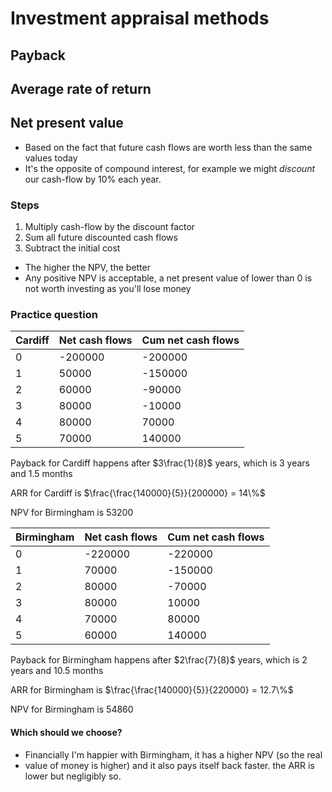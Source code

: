 # Investment appraisal methods

## Payback

## Average rate of return

## Net present value

- Based on the fact that future cash flows are worth less than the same values
  today
- It's the opposite of compound interest, for example we might _discount_ our
  cash-flow by 10% each year.

### Steps

1. Multiply cash-flow by the discount factor
2. Sum all future discounted cash flows
3. Subtract the initial cost

- The higher the NPV, the better
- Any positive NPV is acceptable, a net present value of lower than 0 is not
  worth investing as you'll lose money

### Practice question

| Cardiff | Net cash flows | Cum net cash flows |
| ------- | -------------- | ------------------ |
| 0       | -200000        | -200000            |
| 1       | 50000          | -150000            |
| 2       | 60000          | -90000             |
| 3       | 80000          | -10000             |
| 4       | 80000          | 70000              |
| 5       | 70000          | 140000             |

Payback for Cardiff happens after $3\frac{1}{8}$ years, which is 3 years and 1.5
months

ARR for Cardiff is $\frac{\frac{140000}{5}}{200000} = 14\%$

NPV for Birmingham is 53200

| Birmingham | Net cash flows | Cum net cash flows |
|------------|----------------|--------------------|
| 0          | -220000        | -220000            |
| 1          | 70000          | -150000            |
| 2          | 80000          | -70000             |
| 3          | 80000          | 10000              |
| 4          | 70000          | 80000              |
| 5          | 60000          | 140000             |

Payback for Birmingham happens after $2\frac{7}{8}$ years, which is 2 years and
10.5 months

ARR for Birmingham is $\frac{\frac{140000}{5}}{220000} = 12.7\%$

NPV for Birmingham is 54860

#### Which should we choose?

- Financially I'm happier with Birmingham, it has a higher NPV (so the real
- value of money is higher) and it also pays itself back faster. the ARR is lower but
  negligibly so.
